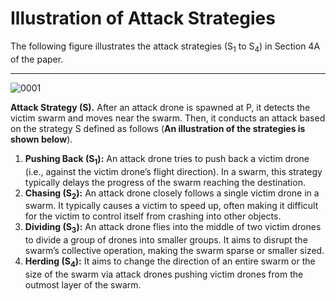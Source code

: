 # Illustration of Attack Strategies
The following figure illustrates the attack strategies (S<sub>1</sub> to S<sub>4</sub>) in Section 4A of the paper. 

-----

![0001](https://user-images.githubusercontent.com/82484800/129994860-d75aaa37-d0c4-4451-bd66-e1cf30aaa64a.jpg)


**Attack Strategy (S).** After an attack drone is spawned at P, it
detects the victim swarm and moves near the swarm. Then, it
conducts an attack based on the strategy S defined as follows
(**An illustration of the strategies is shown below**).
1. **Pushing Back (S<sub>1</sub>):** An attack drone tries to push back
a victim drone (i.e., against the victim drone’s flight
direction). In a swarm, this strategy typically delays the
progress of the swarm reaching the destination.
2. **Chasing (S<sub>2</sub>):** An attack drone closely follows a single
victim drone in a swarm. It typically causes a victim to
speed up, often making it difficult for the victim to control
itself from crashing into other objects.
3. **Dividing (S<sub>3</sub>):** An attack drone flies into the middle
of two victim drones to divide a group of drones into
smaller groups. It aims to disrupt the swarm’s collective
operation, making the swarm sparse or smaller sized.
4. **Herding (S<sub>4</sub>):** It aims to change the direction of an entire
swarm or the size of the swarm via attack drones pushing
victim drones from the outmost layer of the swarm.
